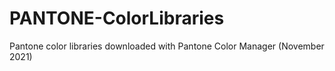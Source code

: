 # PANTONE-ColorLibraries
Pantone color libraries downloaded with Pantone Color Manager
(November 2021)
